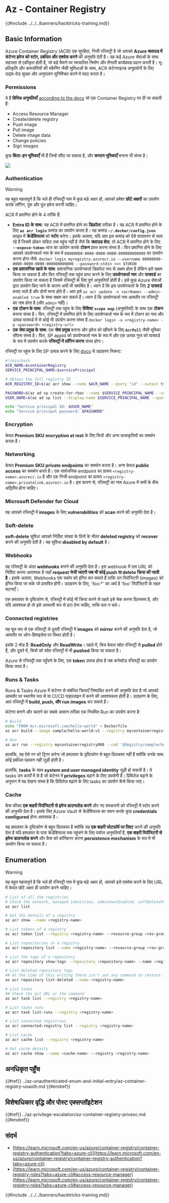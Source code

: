 # Az - Container Registry

{{#include ../../../banners/hacktricks-training.md}}

## Basic Information

Azure Container Registry (ACR) एक सुरक्षित, निजी रजिस्ट्री है जो आपको **Azure क्लाउड में कंटेनर इमेज को स्टोर, प्रबंधित और एक्सेस करने** की अनुमति देती है। यह कई Azure सेवाओं के साथ सहजता से एकीकृत होती है, जो बड़े पैमाने पर स्वचालित निर्माण और तैनाती कार्यप्रवाह प्रदान करती है। भू-प्रतिकृति और कमजोरियों की स्कैनिंग जैसी सुविधाओं के साथ, ACR कंटेनराइज्ड अनुप्रयोगों के लिए उद्यम-ग्रेड सुरक्षा और अनुपालन सुनिश्चित करने में मदद करता है।

### Permissions

ये हैं **विभिन्न अनुमतियाँ** [according to the docs](https://learn.microsoft.com/en-us/azure/container-registry/container-registry-roles?tabs=azure-cli#access-resource-manager) जो एक Container Registry पर दी जा सकती हैं:

- Access Resource Manager
- Create/delete registry
- Push image
- Pull image
- Delete image data
- Change policies
- Sign images

कुछ **बिल्ट-इन भूमिकाएँ** भी हैं जिन्हें सौंपा जा सकता है, और **कस्टम भूमिकाएँ** बनाना भी संभव है।

![](/images/registry_roles.png)

### Authentication

> [!WARNING]
> यह बहुत महत्वपूर्ण है कि भले ही रजिस्ट्री नाम में कुछ बड़े अक्षर हों, आपको हमेशा **छोटे अक्षरों** का उपयोग करके लॉगिन, पुश और पुल इमेज करनी चाहिए।

ACR में प्रमाणित होने के 4 तरीके हैं:

- **Entra ID के साथ**: यह ACR में प्रमाणित होने का **डिफ़ॉल्ट** तरीका है। यह ACR में प्रमाणित होने के लिए **`az acr login`** कमांड का उपयोग करता है। यह कमांड **`~/.docker/config.json`** फ़ाइल में **क्रेडेंशियल्स** को **स्टोर** करेगा। इसके अलावा, यदि आप इस कमांड को ऐसे वातावरण से चला रहे हैं जिसमें डॉकर सॉकेट तक पहुंच नहीं है जैसे कि **क्लाउड शेल**, तो ACR में प्रमाणित होने के लिए **`--expose-token`** ध्वज का उपयोग करके **टोकन** प्राप्त करना संभव है। फिर प्रमाणित होने के लिए आपको उपयोगकर्ता नाम के रूप में `00000000-0000-0000-0000-000000000000` का उपयोग करना होगा जैसे: `docker login myregistry.azurecr.io --username 00000000-0000-0000-0000-000000000000 --password-stdin <<< $TOKEN`
- **एक प्रशासनिक खाते के साथ**: प्रशासनिक उपयोगकर्ता डिफ़ॉल्ट रूप से अक्षम होता है लेकिन इसे सक्षम किया जा सकता है और फिर रजिस्ट्री तक पहुंच प्राप्त करने के लिए **उपयोगकर्ता नाम** और **पासवर्ड** का उपयोग किया जा सकता है जिसमें रजिस्ट्री के लिए पूर्ण अनुमतियाँ होती हैं। इसे कुछ Azure सेवाओं द्वारा उपयोग किए जाने के कारण अभी भी समर्थित है। ध्यान दें कि इस उपयोगकर्ता के लिए **2 पासवर्ड** बनाए जाते हैं और दोनों मान्य होते हैं। आप इसे `az acr update -n <acrName> --admin-enabled true` के साथ सक्षम कर सकते हैं। ध्यान दें कि उपयोगकर्ता नाम आमतौर पर रजिस्ट्री का नाम होता है (और `admin` नहीं)।
- **एक टोकन के साथ**: रजिस्ट्री तक पहुंच के लिए **विशिष्ट `scope map`** (अनुमतियाँ) के साथ एक **टोकन** बनाना संभव है। फिर, रजिस्ट्री में प्रमाणित होने के लिए उपयोगकर्ता नाम के रूप में टोकन का नाम और उत्पन्न पासवर्ड में से कोई भी उपयोग करना संभव है `docker login -u <registry-name> -p <password> <registry-url>`
- **एक सेवा प्रमुख के साथ**: एक **सेवा प्रमुख** बनाना और इमेज को खींचने के लिए **`AcrPull`** जैसी भूमिका सौंपना संभव है। फिर, SP appId को उपयोगकर्ता नाम के रूप में और एक उत्पन्न गुप्त को पासवर्ड के रूप में उपयोग करके **रजिस्ट्री में लॉगिन करना** संभव होगा।

रजिस्ट्री पर पहुंच के लिए SP उत्पन्न करने के लिए [docs](https://learn.microsoft.com/en-us/azure/container-registry/container-registry-auth-service-principal) से उदाहरण स्क्रिप्ट:
```bash
#!/bin/bash
ACR_NAME=$containerRegistry
SERVICE_PRINCIPAL_NAME=$servicePrincipal

# Obtain the full registry ID
ACR_REGISTRY_ID=$(az acr show --name $ACR_NAME --query "id" --output tsv)

PASSWORD=$(az ad sp create-for-rbac --name $SERVICE_PRINCIPAL_NAME --scopes $ACR_REGISTRY_ID --role acrpull --query "password" --output tsv)
USER_NAME=$(az ad sp list --display-name $SERVICE_PRINCIPAL_NAME --query "[].appId" --output tsv)

echo "Service principal ID: $USER_NAME"
echo "Service principal password: $PASSWORD"
```
### Encryption

केवल **Premium SKU** **encryption at rest** के लिए चित्रों और अन्य कलाकृतियों का समर्थन करता है।

### Networking

केवल **Premium SKU** **private endpoints** का समर्थन करता है। अन्य केवल **public access** का समर्थन करते हैं। एक सार्वजनिक endpoint का प्रारूप `<registry-name>.azurecr.io` है और एक निजी endpoint का प्रारूप `<registry-name>.privatelink.azurecr.io` है। इस कारण से, रजिस्ट्री का नाम Azure में सभी के बीच अद्वितीय होना चाहिए।

### Microsoft Defender for Cloud

यह आपको रजिस्ट्री में **images** के लिए **vulnerabilities** को **scan** करने की अनुमति देता है।

### Soft-delete

**soft-delete** सुविधा आपको निर्दिष्ट संख्या के दिनों के भीतर **deleted registry** को **recover** करने की अनुमति देती है। यह सुविधा **disabled by default** है।

### Webhooks

यह रजिस्ट्री के अंदर **webhooks** बनाने की अनुमति देता है। इस webhook में उस URL को निर्दिष्ट करना आवश्यक है जहाँ **request भेजी जाएगी जब भी कोई push या delete क्रिया की जाती है**। इसके अलावा, Webhooks एक स्कोप को इंगित कर सकते हैं ताकि उन रिपॉजिटरी (images) को इंगित किया जा सके जो प्रभावित होंगी। उदाहरण के लिए, 'foo:\*' का अर्थ है 'foo' रिपॉजिटरी के तहत घटनाएँ।

एक हमलावर के दृष्टिकोण से, रजिस्ट्री में कोई भी क्रिया करने से पहले इसे चेक करना दिलचस्प है, और यदि आवश्यक हो तो इसे अस्थायी रूप से हटा देना चाहिए, ताकि पता न चले।

### Connected registries

यह मूल रूप से एक रजिस्ट्री से दूसरी रजिस्ट्री में **images** को **mirror** करने की अनुमति देता है, जो आमतौर पर ऑन-प्रिमाइसेस पर स्थित होती है।

इसके 2 मोड हैं: **ReadOnly** और **ReadWrite**। पहले में, चित्र केवल स्रोत रजिस्ट्री से **pulled** होते हैं, और दूसरे में, चित्रों को स्रोत रजिस्ट्री में भी **pushed** किया जा सकता है।

Azure से रजिस्ट्री तक पहुँचने के लिए, एक **token** उत्पन्न होता है जब कनेक्टेड रजिस्ट्री का उपयोग किया जाता है।

### Runs & Tasks

Runs & Tasks Azure में कंटेनर से संबंधित क्रियाएँ निष्पादित करने की अनुमति देता है जो आपको आमतौर पर स्थानीय रूप से या CI/CD पाइपलाइन में करने की आवश्यकता होती है। उदाहरण के लिए, आप रजिस्ट्री में **build, push, और run images** कर सकते हैं।

कंटेनर बनाने और चलाने का सबसे आसान तरीका एक नियमित Run का उपयोग करना है:
```bash
# Build
echo "FROM mcr.microsoft.com/hello-world" > Dockerfile
az acr build --image sample/hello-world:v1 --registry mycontainerregistry008 --file Dockerfile .

# Run
az acr run --registry mycontainerregistry008 --cmd '$Registry/sample/hello-world:v1' /dev/null
```
हालांकि, यह ऐसे रन को ट्रिगर करेगा जो हमलावर के दृष्टिकोण से बहुत दिलचस्प नहीं हैं क्योंकि उनके साथ कोई प्रबंधित पहचान नहीं जुड़ी होती है।

हालांकि, **tasks** के साथ **system and user managed identity** जुड़ी हो सकती है। ये tasks उन कार्यों में से हैं जो कंटेनर में **privileges** बढ़ाने के लिए उपयोगी हैं। प्रिविलेज़ बढ़ाने के अनुभाग में यह देखना संभव है कि प्रिविलेज़ बढ़ाने के लिए tasks का उपयोग कैसे किया जाए।

### Cache

कैश फीचर **एक बाहरी रिपॉजिटरी से इमेज डाउनलोड करने** और नए संस्करणों को रजिस्ट्री में स्टोर करने की अनुमति देता है। इसके लिए Azure Vault से क्रेडेंशियल्स का चयन करके कुछ **credentials configured** होना आवश्यक है।

यह हमलावर के दृष्टिकोण से बहुत दिलचस्प है क्योंकि यह **एक बाहरी प्लेटफॉर्म पर पिवट** करने की अनुमति देता है यदि हमलावर के पास क्रेडेंशियल्स तक पहुंचने के लिए पर्याप्त अनुमतियाँ हैं, **एक बाहरी रिपॉजिटरी से इमेज डाउनलोड करने** और कैश को कॉन्फ़िगर करना **persistence mechanism** के रूप में भी उपयोग किया जा सकता है।

## Enumeration

> [!WARNING]
> यह बहुत महत्वपूर्ण है कि भले ही रजिस्ट्री नाम में कुछ बड़े अक्षर हों, आपको इसे एक्सेस करने के लिए URL में केवल छोटे अक्षर ही उपयोग करने चाहिए।
```bash
# List of all the registries
# Check the network, managed identities, adminUserEnabled, softDeletePolicy, url...
az acr list

# Get the details of a registry
az acr show --name <registry-name>

# List tokens of a registry
az acr token list --registry <registry-name> --resource-group <res-group>

# List repositories in a registry
az acr repository list --name <registry-name> --resource-group <res-group>

# List the tags of a repository
az acr repository show-tags --repository <repository-name> --name <registry-name> --resource-group <res-group>

# List deleted repository tags
## At the time of this writing there isn't yet any command to restore it
az acr repository list-deleted --name <registry-name>

# List tasks
## Check the git URL or the command
az acr task list --registry <registry-name>

# List tasks runs
az acr task list-runs --registry <registry-name>

# List connected registries
az acr connected-registry list --registry <registry-name>

# List cache
az acr cache list --registry <registry-name>

# Get cache details
az acr cache show --name <cache-name> --registry <registry-name>
```
## अनधिकृत पहुँच

{{#ref}}
../az-unauthenticated-enum-and-initial-entry/az-container-registry-unauth.md
{{#endref}}

## विशेषाधिकार वृद्धि और पोस्ट एक्सप्लॉइटेशन

{{#ref}}
../az-privilege-escalation/az-container-registry-privesc.md
{{#endref}}

## संदर्भ

- [https://learn.microsoft.com/en-us/azure/container-registry/container-registry-authentication?tabs=azure-cli](https://learn.microsoft.com/en-us/azure/container-registry/container-registry-authentication?tabs=azure-cli)
- [https://learn.microsoft.com/en-us/azure/container-registry/container-registry-roles?tabs=azure-cli#access-resource-manager](https://learn.microsoft.com/en-us/azure/container-registry/container-registry-roles?tabs=azure-cli#access-resource-manager)

{{#include ../../../banners/hacktricks-training.md}}
